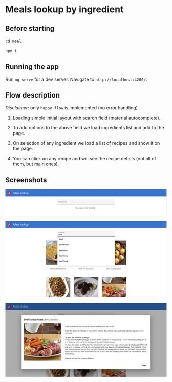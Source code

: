 # Meals lookup by ingredient

## Before starting

`cd meal`

`npm i`

## Running the app

Run `ng serve` for a dev server. Navigate to `http://localhost:4200/`.

## Flow description

*Disclaimer*: only `happy flow` is implemented (no error handling)

1) Loading simple initial layout with search field (material autocomplete).

2) To add options to the above field we load ingredients list and add to the page.

3) On selection of any ingredient we load a list of recipes and show it on the page.

4) You can click on any recipe and will see the recipe details (not all of them, but main ones).

## Screenshots
![initial](./initial_screen.png)

![search](./search.png)

![details](./details.png)
